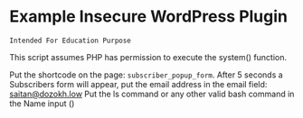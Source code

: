 # Example Insecure WordPress Plugin

`Intended For Education Purpose`

This script assumes PHP has permission to execute the system() function.

Put the shortcode on the page: `subscriber_popup_form`.
After 5 seconds a Subscribers form will appear, put the email address in the email field:  saitan@dozokh.low 
Put the ls command or any other valid bash command in the Name input ()
